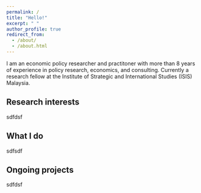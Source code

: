 ```yaml
---
permalink: /
title: "Hello!"
excerpt: " "
author_profile: true
redirect_from: 
  - /about/
  - /about.html
---
```


I am an economic policy researcher and practitoner with more than 8 years of experience in policy research, economics, and consulting. Currently a research fellow at the Institute of Strategic and International Studies (ISIS) Malaysia. 

## Research interests
sdfdsf

## What I do
sdfsdf
## Ongoing projects
sdfdsf